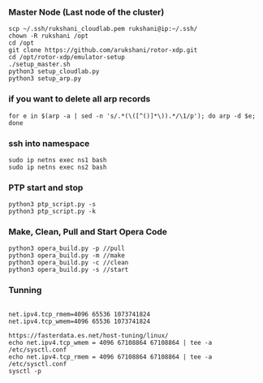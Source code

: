 ### Master Node (Last node of the cluster)

```
scp ~/.ssh/rukshani_cloudlab.pem rukshani@ip:~/.ssh/
chown -R rukshani /opt
cd /opt
git clone https://github.com/arukshani/rotor-xdp.git
cd /opt/rotor-xdp/emulator-setup
./setup_master.sh
python3 setup_cloudlab.py
python3 setup_arp.py
```

### if you want to delete all arp records
```
for e in $(arp -a | sed -n 's/.*(\([^()]*\)).*/\1/p'); do arp -d $e; done
```

### ssh into namespace
```
sudo ip netns exec ns1 bash
sudo ip netns exec ns2 bash
```

### PTP start and stop
```
python3 ptp_script.py -s 
python3 ptp_script.py -k 
```

### Make, Clean, Pull and Start Opera Code
```
python3 opera_build.py -p //pull
python3 opera_build.py -m //make
python3 opera_build.py -c //clean
python3 opera_build.py -s //start
```

### Tunning
```

net.ipv4.tcp_rmem=4096 65536 1073741824 
net.ipv4.tcp_wmem=4096 65536 1073741824

https://fasterdata.es.net/host-tuning/linux/
echo net.ipv4.tcp_wmem = 4096 67108864 67108864 | tee -a /etc/sysctl.conf
echo net.ipv4.tcp_rmem = 4096 67108864 67108864 | tee -a /etc/sysctl.conf
sysctl -p
```


